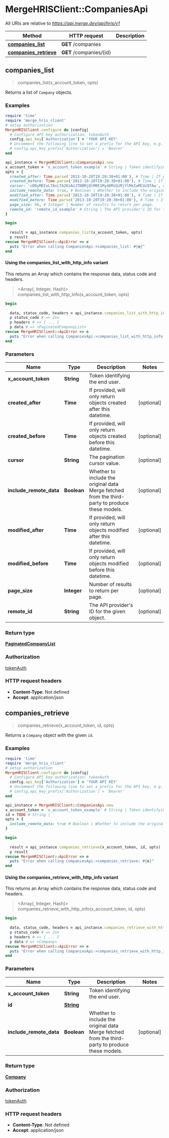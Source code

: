 # MergeHRISClient::CompaniesApi

All URIs are relative to *https://api.merge.dev/api/hris/v1*

| Method | HTTP request | Description |
| ------ | ------------ | ----------- |
| [**companies_list**](CompaniesApi.md#companies_list) | **GET** /companies |  |
| [**companies_retrieve**](CompaniesApi.md#companies_retrieve) | **GET** /companies/{id} |  |


## companies_list

> <PaginatedCompanyList> companies_list(x_account_token, opts)



Returns a list of `Company` objects.

### Examples

```ruby
require 'time'
require 'merge_hris_client'
# setup authorization
MergeHRISClient.configure do |config|
  # Configure API key authorization: tokenAuth
  config.api_key['Authorization'] = 'YOUR API KEY'
  # Uncomment the following line to set a prefix for the API key, e.g. 'Bearer' (defaults to nil)
  # config.api_key_prefix['Authorization'] = 'Bearer'
end

api_instance = MergeHRISClient::CompaniesApi.new
x_account_token = 'x_account_token_example' # String | Token identifying the end user.
opts = {
  created_after: Time.parse('2013-10-20T19:20:30+01:00'), # Time | If provided, will only return objects created after this datetime.
  created_before: Time.parse('2013-10-20T19:20:30+01:00'), # Time | If provided, will only return objects created before this datetime.
  cursor: 'cD0yMDIxLTAxLTA2KzAzJTNBMjQlM0E1My40MzQzMjYlMkIwMCUzQTAw', # String | The pagination cursor value.
  include_remote_data: true, # Boolean | Whether to include the original data Merge fetched from the third-party to produce these models.
  modified_after: Time.parse('2013-10-20T19:20:30+01:00'), # Time | If provided, will only return objects modified after this datetime.
  modified_before: Time.parse('2013-10-20T19:20:30+01:00'), # Time | If provided, will only return objects modified before this datetime.
  page_size: 56, # Integer | Number of results to return per page.
  remote_id: 'remote_id_example' # String | The API provider's ID for the given object.
}

begin
  
  result = api_instance.companies_list(x_account_token, opts)
  p result
rescue MergeHRISClient::ApiError => e
  puts "Error when calling CompaniesApi->companies_list: #{e}"
end
```

#### Using the companies_list_with_http_info variant

This returns an Array which contains the response data, status code and headers.

> <Array(<PaginatedCompanyList>, Integer, Hash)> companies_list_with_http_info(x_account_token, opts)

```ruby
begin
  
  data, status_code, headers = api_instance.companies_list_with_http_info(x_account_token, opts)
  p status_code # => 2xx
  p headers # => { ... }
  p data # => <PaginatedCompanyList>
rescue MergeHRISClient::ApiError => e
  puts "Error when calling CompaniesApi->companies_list_with_http_info: #{e}"
end
```

### Parameters

| Name | Type | Description | Notes |
| ---- | ---- | ----------- | ----- |
| **x_account_token** | **String** | Token identifying the end user. |  |
| **created_after** | **Time** | If provided, will only return objects created after this datetime. | [optional] |
| **created_before** | **Time** | If provided, will only return objects created before this datetime. | [optional] |
| **cursor** | **String** | The pagination cursor value. | [optional] |
| **include_remote_data** | **Boolean** | Whether to include the original data Merge fetched from the third-party to produce these models. | [optional] |
| **modified_after** | **Time** | If provided, will only return objects modified after this datetime. | [optional] |
| **modified_before** | **Time** | If provided, will only return objects modified before this datetime. | [optional] |
| **page_size** | **Integer** | Number of results to return per page. | [optional] |
| **remote_id** | **String** | The API provider&#39;s ID for the given object. | [optional] |

### Return type

[**PaginatedCompanyList**](PaginatedCompanyList.md)

### Authorization

[tokenAuth](../README.md#tokenAuth)

### HTTP request headers

- **Content-Type**: Not defined
- **Accept**: application/json


## companies_retrieve

> <Company> companies_retrieve(x_account_token, id, opts)



Returns a `Company` object with the given `id`.

### Examples

```ruby
require 'time'
require 'merge_hris_client'
# setup authorization
MergeHRISClient.configure do |config|
  # Configure API key authorization: tokenAuth
  config.api_key['Authorization'] = 'YOUR API KEY'
  # Uncomment the following line to set a prefix for the API key, e.g. 'Bearer' (defaults to nil)
  # config.api_key_prefix['Authorization'] = 'Bearer'
end

api_instance = MergeHRISClient::CompaniesApi.new
x_account_token = 'x_account_token_example' # String | Token identifying the end user.
id = TODO # String | 
opts = {
  include_remote_data: true # Boolean | Whether to include the original data Merge fetched from the third-party to produce these models.
}

begin
  
  result = api_instance.companies_retrieve(x_account_token, id, opts)
  p result
rescue MergeHRISClient::ApiError => e
  puts "Error when calling CompaniesApi->companies_retrieve: #{e}"
end
```

#### Using the companies_retrieve_with_http_info variant

This returns an Array which contains the response data, status code and headers.

> <Array(<Company>, Integer, Hash)> companies_retrieve_with_http_info(x_account_token, id, opts)

```ruby
begin
  
  data, status_code, headers = api_instance.companies_retrieve_with_http_info(x_account_token, id, opts)
  p status_code # => 2xx
  p headers # => { ... }
  p data # => <Company>
rescue MergeHRISClient::ApiError => e
  puts "Error when calling CompaniesApi->companies_retrieve_with_http_info: #{e}"
end
```

### Parameters

| Name | Type | Description | Notes |
| ---- | ---- | ----------- | ----- |
| **x_account_token** | **String** | Token identifying the end user. |  |
| **id** | [**String**](.md) |  |  |
| **include_remote_data** | **Boolean** | Whether to include the original data Merge fetched from the third-party to produce these models. | [optional] |

### Return type

[**Company**](Company.md)

### Authorization

[tokenAuth](../README.md#tokenAuth)

### HTTP request headers

- **Content-Type**: Not defined
- **Accept**: application/json


